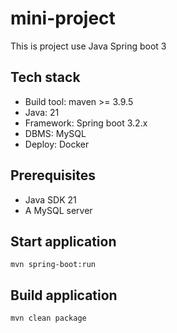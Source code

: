 # mini-project

This is project use Java Spring boot 3

## Tech stack

- Build tool: maven >= 3.9.5
- Java: 21
- Framework: Spring boot 3.2.x
- DBMS: MySQL
- Deploy: Docker

## Prerequisites

- Java SDK 21
- A MySQL server

## Start application

`mvn spring-boot:run`

## Build application

`mvn clean package`
